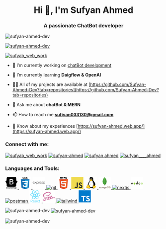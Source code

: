 <h1 align="center">Hi 👋, I'm Sufyan Ahmed</h1>
<h3 align="center">A passionate ChatBot developer</h3>

<p align="left"> <img src="https://komarev.com/ghpvc/?username=sufyan-ahmed-dev&label=Profile%20views&color=0e75b6&style=flat" alt="sufyan-ahmed-dev" /> </p>

<p align="left"> <a href="https://github.com/ryo-ma/github-profile-trophy"><img src="https://github-profile-trophy.vercel.app/?username=sufyan-ahmed-dev" alt="sufyan-ahmed-dev" /></a> </p>

<p align="left"> <a href="https://twitter.com/sufyab_web_work" target="blank"><img src="https://img.shields.io/twitter/follow/sufyab_web_work?logo=twitter&style=for-the-badge" alt="sufyab_web_work" /></a> </p>

- 🔭 I’m currently working on [chatBot development](https://zia-pro.netlify.app/)

- 🌱 I’m currently learning **Daigflow & OpenAI**

- 👨‍💻 All of my projects are available at [https://github.com/Sufyan-Ahmed-Dev?tab=repositories](https://github.com/Sufyan-Ahmed-Dev?tab=repositories)

- 💬 Ask me about **chatBot & MERN**

- 📫 How to reach me **sufiyan033130@gmail.com**

- 📄 Know about my experiences [https://sufyan-ahmed.web.app/](https://sufyan-ahmed.web.app/)

<h3 align="left">Connect with me:</h3>
<p align="left">
<a href="https://twitter.com/sufyab_web_work" target="blank"><img align="center" src="https://raw.githubusercontent.com/rahuldkjain/github-profile-readme-generator/master/src/images/icons/Social/twitter.svg" alt="sufyab_web_work" height="30" width="40" /></a>
<a href="https://linkedin.com/in/sufyan-ahmed" target="blank"><img align="center" src="https://raw.githubusercontent.com/rahuldkjain/github-profile-readme-generator/master/src/images/icons/Social/linked-in-alt.svg" alt="sufyan-ahmed" height="30" width="40" /></a>
<a href="https://fb.com/sufyan ahmed" target="blank"><img align="center" src="https://raw.githubusercontent.com/rahuldkjain/github-profile-readme-generator/master/src/images/icons/Social/facebook.svg" alt="sufyan ahmed" height="30" width="40" /></a>
<a href="https://instagram.com/sufyan____ahmed" target="blank"><img align="center" src="https://raw.githubusercontent.com/rahuldkjain/github-profile-readme-generator/master/src/images/icons/Social/instagram.svg" alt="sufyan____ahmed" height="30" width="40" /></a>
</p>

<h3 align="left">Languages and Tools:</h3>
<p align="left"> <a href="https://getbootstrap.com" target="_blank" rel="noreferrer"> <img src="https://raw.githubusercontent.com/devicons/devicon/master/icons/bootstrap/bootstrap-plain-wordmark.svg" alt="bootstrap" width="40" height="40"/> </a> <a href="https://www.w3schools.com/css/" target="_blank" rel="noreferrer"> <img src="https://raw.githubusercontent.com/devicons/devicon/master/icons/css3/css3-original-wordmark.svg" alt="css3" width="40" height="40"/> </a> <a href="https://expressjs.com" target="_blank" rel="noreferrer"> <img src="https://raw.githubusercontent.com/devicons/devicon/master/icons/express/express-original-wordmark.svg" alt="express" width="40" height="40"/> </a> <a href="https://git-scm.com/" target="_blank" rel="noreferrer"> <img src="https://www.vectorlogo.zone/logos/git-scm/git-scm-icon.svg" alt="git" width="40" height="40"/> </a> <a href="https://www.w3.org/html/" target="_blank" rel="noreferrer"> <img src="https://raw.githubusercontent.com/devicons/devicon/master/icons/html5/html5-original-wordmark.svg" alt="html5" width="40" height="40"/> </a> <a href="https://developer.mozilla.org/en-US/docs/Web/JavaScript" target="_blank" rel="noreferrer"> <img src="https://raw.githubusercontent.com/devicons/devicon/master/icons/javascript/javascript-original.svg" alt="javascript" width="40" height="40"/> </a> <a href="https://www.linux.org/" target="_blank" rel="noreferrer"> <img src="https://raw.githubusercontent.com/devicons/devicon/master/icons/linux/linux-original.svg" alt="linux" width="40" height="40"/> </a> <a href="https://www.mongodb.com/" target="_blank" rel="noreferrer"> <img src="https://raw.githubusercontent.com/devicons/devicon/master/icons/mongodb/mongodb-original-wordmark.svg" alt="mongodb" width="40" height="40"/> </a> <a href="https://nextjs.org/" target="_blank" rel="noreferrer"> <img src="https://cdn.worldvectorlogo.com/logos/nextjs-2.svg" alt="nextjs" width="40" height="40"/> </a> <a href="https://nodejs.org" target="_blank" rel="noreferrer"> <img src="https://raw.githubusercontent.com/devicons/devicon/master/icons/nodejs/nodejs-original-wordmark.svg" alt="nodejs" width="40" height="40"/> </a> <a href="https://postman.com" target="_blank" rel="noreferrer"> <img src="https://www.vectorlogo.zone/logos/getpostman/getpostman-icon.svg" alt="postman" width="40" height="40"/> </a> <a href="https://reactjs.org/" target="_blank" rel="noreferrer"> <img src="https://raw.githubusercontent.com/devicons/devicon/master/icons/react/react-original-wordmark.svg" alt="react" width="40" height="40"/> </a> <a href="https://sass-lang.com" target="_blank" rel="noreferrer"> <img src="https://raw.githubusercontent.com/devicons/devicon/master/icons/sass/sass-original.svg" alt="sass" width="40" height="40"/> </a> <a href="https://tailwindcss.com/" target="_blank" rel="noreferrer"> <img src="https://www.vectorlogo.zone/logos/tailwindcss/tailwindcss-icon.svg" alt="tailwind" width="40" height="40"/> </a> <a href="https://www.typescriptlang.org/" target="_blank" rel="noreferrer"> <img src="https://raw.githubusercontent.com/devicons/devicon/master/icons/typescript/typescript-original.svg" alt="typescript" width="40" height="40"/> </a> </p>

<p><img align="left" src="https://github-readme-stats.vercel.app/api/top-langs?username=sufyan-ahmed-dev&show_icons=true&locale=en&layout=compact" alt="sufyan-ahmed-dev" /></p>

<p>&nbsp;<img align="center" src="https://github-readme-stats.vercel.app/api?username=sufyan-ahmed-dev&show_icons=true&locale=en" alt="sufyan-ahmed-dev" /></p>

<p><img align="center" src="https://github-readme-streak-stats.herokuapp.com/?user=sufyan-ahmed-dev&" alt="sufyan-ahmed-dev" /></p>
